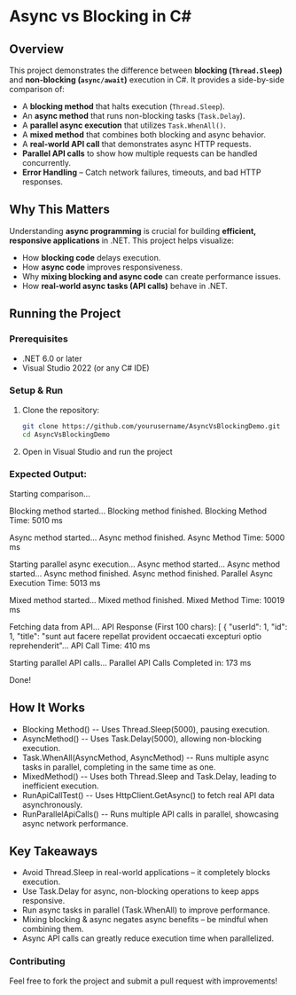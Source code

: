 # Async vs Blocking in C#

## Overview
This project demonstrates the difference between **blocking (`Thread.Sleep`)** and **non-blocking (`async/await`)** execution in C#. It provides a side-by-side comparison of:
- A **blocking method** that halts execution (`Thread.Sleep`).
- An **async method** that runs non-blocking tasks (`Task.Delay`).
- A **parallel async execution** that utilizes `Task.WhenAll()`.
- A **mixed method** that combines both blocking and async behavior.
- A **real-world API call** that demonstrates async HTTP requests.
- **Parallel API calls** to show how multiple requests can be handled concurrently.
- **Error Handling** – Catch network failures, timeouts, and bad HTTP responses.
  


## Why This Matters
Understanding **async programming** is crucial for building **efficient, responsive applications** in .NET. This project helps visualize:
- How **blocking code** delays execution.
- How **async code** improves responsiveness.
- Why **mixing blocking and async code** can create performance issues.
- How **real-world async tasks (API calls)** behave in .NET.

## Running the Project
### **Prerequisites**
- .NET 6.0 or later
- Visual Studio 2022 (or any C# IDE)

### **Setup & Run**
1. Clone the repository:
   ```sh
   git clone https://github.com/yourusername/AsyncVsBlockingDemo.git
   cd AsyncVsBlockingDemo

2. Open in Visual Studio and run the project

### Expected Output:
Starting comparison...

Blocking method started...
Blocking method finished.
Blocking Method Time: 5010 ms

Async method started...
Async method finished.
Async Method Time: 5000 ms

Starting parallel async execution...
Async method started...
Async method started...
Async method finished.
Async method finished.
Parallel Async Execution Time: 5013 ms

Mixed method started...
Mixed method finished.
Mixed Method Time: 10019 ms

Fetching data from API...
API Response (First 100 chars): [
  {
    "userId": 1,
    "id": 1,
    "title": "sunt aut facere repellat provident occaecati excepturi optio reprehenderit"...
API Call Time: 410 ms

Starting parallel API calls...
Parallel API Calls Completed in: 173 ms

Done!


## How It Works
- Blocking Method() -- Uses Thread.Sleep(5000), pausing execution.
- AsyncMethod() -- Uses Task.Delay(5000), allowing non-blocking execution.
- Task.WhenAll(AsyncMethod, AsyncMethod) -- Runs multiple async tasks in parallel, completing in the same time as one.
- MixedMethod() -- Uses both Thread.Sleep and Task.Delay, leading to inefficient execution.
- RunApiCallTest() -- Uses HttpClient.GetAsync() to fetch real API data asynchronously.
- RunParallelApiCalls() -- Runs multiple API calls in parallel, showcasing async network performance.

## Key Takeaways
- Avoid Thread.Sleep in real-world applications – it completely blocks execution.
- Use Task.Delay for async, non-blocking operations to keep apps responsive.
- Run async tasks in parallel (Task.WhenAll) to improve performance.
- Mixing blocking & async negates async benefits – be mindful when combining them.
- Async API calls can greatly reduce execution time when parallelized.

### Contributing
Feel free to fork the project and submit a pull request with improvements! 
